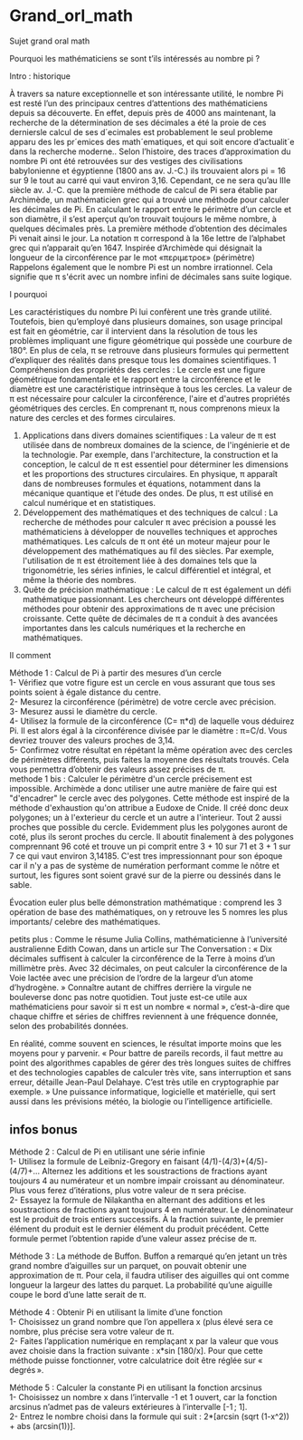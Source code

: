 # Grand_orl_math

Sujet grand oral math

Pourquoi les mathématiciens se sont t’ils intéressés au nombre pi ?

Intro : historique 

À travers sa nature exceptionnelle et son intéressante utilité, le nombre Pi est resté l’un des principaux centres d’attentions des mathématiciens depuis sa découverte. En effet, depuis près de 4000 ans maintenant, la recherche de la détermination de ses décimales a été la proie de ces derniersle calcul de ses d´ecimales est probablement le seul probleme apparu des les pr´emices des math´ematiques, et qui soit encore d’actualit´e dans la recherche moderne.. Selon l’histoire, des traces d’approximation du nombre Pi ont été retrouvées sur des vestiges des civilisations babylonienne et égyptienne (1800 ans av. J.-C.) ils trouvaient alors pi = 16 sur 9 le tout au carré qui vaut environ 3,16. Cependant, ce ne sera qu’au IIIe siècle av. J.-C. que la première méthode de calcul de Pi sera établie par Archimède, un mathématicien grec qui a trouvé une méthode pour calculer les décimales de Pi. En calculant le rapport entre le périmètre d’un cercle et son diamètre, il s’est aperçut qu’on trouvait toujours le même nombre, à quelques décimales près. La première méthode d’obtention des décimales Pi venait ainsi le jour. La notation π correspond à la 16e lettre de l’alphabet grec qui n’apparait qu’en 1647. Inspirée d’Archimède qui désignait la longueur de la circonférence par le mot «περιμετροε» (périmètre) Rappelons également que le nombre Pi est un nombre irrationnel. Cela signifie que π s'écrit avec un nombre infini de décimales sans suite logique.

I pourquoi 

Les caractéristiques du nombre Pi lui confèrent une très grande utilité. Toutefois, bien qu’employé dans plusieurs domaines, son usage principal est fait en géométrie, car il intervient dans la résolution de tous les problèmes impliquant une figure géométrique qui possède une courbure de 180°. En plus de cela, π se retrouve dans plusieurs formules qui permettent d’expliquer des réalités dans presque tous les domaines scientifiques. 	1	Compréhension des propriétés des cercles : Le cercle est une figure géométrique fondamentale et le rapport entre la circonférence et le diamètre est une caractéristique intrinsèque à tous les cercles. La valeur de π est nécessaire pour calculer la circonférence, l'aire et d'autres propriétés géométriques des cercles. En comprenant π, nous comprenons mieux la nature des cercles et des formes circulaires.
1. Applications dans divers domaines scientifiques : La valeur de π est utilisée dans de nombreux domaines de la science, de l'ingénierie et de la technologie. Par exemple, dans l'architecture, la construction et la conception, le calcul de π est essentiel pour déterminer les dimensions et les proportions des structures circulaires. En physique, π apparaît dans de nombreuses formules et équations, notamment dans la mécanique quantique et l'étude des ondes. De plus, π est utilisé en calcul numérique et en statistiques.
2. Développement des mathématiques et des techniques de calcul : La recherche de méthodes pour calculer π avec précision a poussé les mathématiciens à développer de nouvelles techniques et approches mathématiques. Les calculs de π ont été un moteur majeur pour le développement des mathématiques au fil des siècles. Par exemple, l'utilisation de π est étroitement liée à des domaines tels que la trigonométrie, les séries infinies, le calcul différentiel et intégral, et même la théorie des nombres.
3. Quête de précision mathématique : Le calcul de π est également un défi mathématique passionnant. Les chercheurs ont développé différentes méthodes pour obtenir des approximations de π avec une précision croissante. Cette quête de décimales de π a conduit à des avancées importantes dans les calculs numériques et la recherche en mathématiques.



II comment 

Méthode 1 : Calcul de Pi à partir des mesures d’un cercle <br>
1- Vérifiez que votre figure est un cercle en vous assurant que tous ses points soient à égale distance du centre. <br>
2- Mesurez la circonférence (périmètre) de votre cercle avec précision.<br>
3- Mesurez aussi le diamètre du cercle.<br>
4- Utilisez la formule de la circonférence (C= π*d) de laquelle vous déduirez Pi. Il est alors égal à la circonférence divisée par le diamètre : π=C/d. Vous devriez trouver des valeurs proches de 3,14.<br>
5- Confirmez votre résultat en répétant la même opération avec des cercles de périmètres différents, puis faites la moyenne des résultats trouvés. Cela vous permettra d’obtenir des valeurs assez précises de π.<br>
methode 1 bis : Calculer le périmètre d'un cercle précisement est impossible. Archimède a donc utiliser une autre manière de faire qui est "d'encadrer" le cercle avec des polygones. Cette méthode est inspiré de la méthode d'exhaustion qu'on attribue a Eudoxe de Cnide. Il créé donc deux polygones; un à l'exterieur du cercle et un autre a l'interieur. Tout 2 aussi proches que possible du cercle. Evidemment plus les polygones auront de coté, plus ils seront proches du cercle. Il aboutit finalement à des polygones comprennant 96 coté et trouve un pi comprit entre 3 + 10 sur 71 et 3 + 1 sur 7 ce qui vaut environ 3,14185. C'est tres impressionnant pour son époque car il n'y a pas de système de numération performant comme le nôtre et surtout, les figures sont soient gravé sur de la pierre ou dessinés dans le sable.

Évocation euler 
plus belle démonstration mathématique : comprend les 3 opération de base des mathématiques, on y retrouve les 5 nomres les plus importants/ celebre des mathématiques.

petits plus :  Comme le résume Julia Collins, mathématicienne à l’université australienne Edith Cowan, dans un article sur The Conversation : « Dix décimales suffisent à calculer la circonférence de la Terre à moins d’un millimètre près. Avec 32 décimales, on peut calculer la circonférence de la Voie lactée avec une précision de l’ordre de la largeur d’un atome d’hydrogène. »
Connaître autant de chiffres derrière la virgule ne bouleverse donc pas notre quotidien. Tout juste est-ce utile aux mathématiciens pour savoir si π est un nombre « normal », c’est-à-dire que chaque chiffre et séries de chiffres reviennent à une fréquence donnée, selon des probabilités données.

En réalité, comme souvent en sciences, le résultat importe moins que les moyens pour y parvenir. « Pour battre de pareils records, il faut mettre au point des algorithmes capables de gérer des très longues suites de chiffres et des technologies capables de calculer très vite, sans interruption et sans erreur, détaille Jean-Paul Delahaye. C’est très utile en cryptographie par exemple. » Une puissance informatique, logicielle et matérielle, qui sert aussi dans les prévisions météo, la biologie ou l’intelligence artificielle.


## infos bonus

Méthode 2 : Calcul de Pi en utilisant une série infinie<br>
1- Utilisez la formule de Leibniz-Gregory en faisant (4/1)-(4/3)+(4/5)-(4/7)+… Alternez les additions et les soustractions de fractions ayant toujours 4 au numérateur et un nombre impair croissant au dénominateur. Plus vous ferez d’itérations, plus votre valeur de π sera précise.<br>
2- Essayez la formule de Nilakantha en alternant des additions et les soustractions de fractions ayant toujours 4 en numérateur. Le dénominateur est le produit de trois entiers successifs. À la fraction suivante, le premier élément du produit est le dernier élément du produit précédent. Cette formule permet l’obtention rapide d’une valeur assez précise de π.

Méthode 3 : La méthode de Buffon. Buffon a remarqué qu’en jetant un très grand nombre d’aiguilles sur un parquet, on pouvait obtenir une approximation de π. Pour cela, il faudra utiliser des aiguilles qui ont comme longueur la largeur des lattes du parquet. La probabilité qu’une aiguille coupe le bord d’une latte serait de π.

Méthode 4 : Obtenir Pi en utilisant la limite d’une fonction<br>
1- Choisissez un grand nombre que l’on appellera x (plus élevé sera ce nombre, plus précise sera votre valeur de π.<br>
2- Faites l’application numérique en remplaçant x par la valeur que vous avez choisie dans la fraction suivante : x*sin [180/x]. Pour que cette méthode puisse fonctionner, votre calculatrice doit être réglée sur « degrés ».

Méthode 5 : Calculer la constante Pi en utilisant la fonction arcsinus<br>
1- Choisissez un nombre x dans l’intervalle -1 et 1 ouvert, car la fonction arcsinus n’admet pas de valeurs extérieures à l’intervalle [-1 ; 1].<br>
2- Entrez le nombre choisi dans la formule qui suit : 2*[arcsin (sqrt (1-x^2)) + abs (arcsin(1))].


